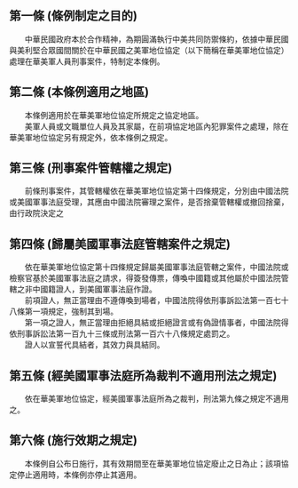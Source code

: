 第一條 (條例制定之目的)
-----------------------
　　中華民國政府本於合作精神，為期圓滿執行中美共同防禦條約，依據中華民國與美利堅合眾國間關於在中華民國之美軍地位協定（以下簡稱在華美軍地位協定）處理在華美軍人員刑事案件，特制定本條例。  


第二條 (本條例適用之地區)
-------------------------
　　本條例適用於在華美軍地位協定所規定之協定地區。  
　　美軍人員或文職單位人員及其家屬，在前項協定地區內犯罪案件之處理，除在華美軍地位協定另有規定外，依本條例之規定。  


第三條 (刑事案件管轄權之規定)
-----------------------------
　　前條刑事案件，其管轄權依在華美軍地位協定第十四條規定，分別由中國法院或美國軍事法庭受理，其應由中國法院審理之案件，是否捨棄管轄權或撤回捨棄，由行政院決定之  


第四條 (歸屬美國軍事法庭管轄案件之規定)
---------------------------------------
　　依在華美軍地位協定第十四條規定歸屬美國軍事法庭管轄之案件，中國法院或檢察官基於美國軍事法庭之請求，得簽發傳票，傳喚中國籍或其他屬於中國法院管轄之非中國籍證人，到美國軍事法庭作證。  
　　前項證人，無正當理由不遵傳喚到場者，中國法院得依刑事訴訟法第一百七十八條第一項規定，強制其到場。  
　　第一項之證人，無正當理由拒絕具結或拒絕證言或有偽證情事者，中國法院得依刑事訴訟法第一百九十三條或刑法第一百六十八條規定處罰之。  
　　證人以宣誓代具結者，其效力與具結同。  


第五條 (經美國軍事法庭所為裁判不適用刑法之規定)
-----------------------------------------------
　　依在華美軍地位協定，經美國軍事法庭所為之裁判，刑法第九條之規定不適用之。  


第六條 (施行效期之規定)
-----------------------
　　本條例自公布日施行，其有效期間至在華美軍地位協定廢止之日為止；該項協定停止適用時，本條例亦停止其適用。